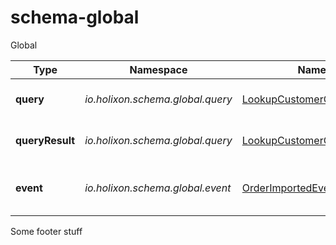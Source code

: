 # schema-global

Global 

<!-- GENERATED AVSC DOCS (do not remove this marker) -->

| Type | Namespace | Name | Revision | Description |
|------|-----------|------|----------|-------------|
| **query** | _io.holixon.schema.global.query_ | [LookupCustomerQuery](./src/main/avro/io/holixon/schema/global/query/LookupCustomerQuery.avsc) | 456 | Query to look up a customer ID |
| **queryResult** | _io.holixon.schema.global.query_ | [LookupCustomerQueryResult](./src/main/avro/io/holixon/schema/global/query/LookupCustomerQueryResult.avsc) | 123 | An ID representing a customer |
| **event** | _io.holixon.schema.global.event_ | [OrderImportedEvent](./src/main/avro/io/holixon/schema/global/event/OrderImportedEvent.avsc) | 90 | A new order has been imported. Order ID ... |

<!-- /GENERATED AVSC DOCS  (do not remove this marker) -->

Some footer stuff











